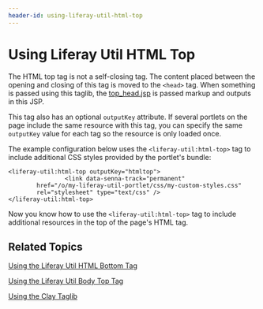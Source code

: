 ```yaml
---
header-id: using-liferay-util-html-top
---
```


# Using Liferay Util HTML Top

The HTML top tag is not a self-closing tag. The content placed between the 
opening and closing of this tag is moved to the `<head>` tag. When something is 
passed using this taglib, the 
[top_head.jsp](https://github.com/liferay/liferay-portal/blob/master/portal-web/docroot/html/common/themes/top_head.jsp#L147-L153) 
is passed markup and outputs in this JSP. 

This tag also has an optional `outputKey` attribute. If several portlets 
on the page include the same resource with this tag, you can specify the same 
`outputKey` value for each tag so the resource is only loaded once. 

The example configuration below uses the `<liferay-util:html-top>` tag to 
include additional CSS styles provided by the portlet's bundle:

    <liferay-util:html-top outputKey="htmltop">
    				<link data-senna-track="permanent" 
            href="/o/my-liferay-util-portlet/css/my-custom-styles.css" 
            rel="stylesheet" type="text/css" />
    </liferay-util:html-top>

Now you know how to use the `<liferay-util:html-top>` tag to include additional 
resources in the top of the page's HTML tag. 

## Related Topics

[Using the Liferay Util HTML Bottom Tag](/docs/7-1/tutorials/-/knowledge_base/t/using-liferay-util-html-bottom)

[Using the Liferay Util Body Top Tag](/docs/7-1/tutorials/-/knowledge_base/t/using-liferay-util-body-top)

[Using the Clay Taglib](/docs/7-1/tutorials/-/knowledge_base/t/using-the-clay-taglib-in-your-portlets)
